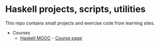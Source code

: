 # Haskell projects, scripts, utilities

This repo contains small projects and exercise code from learning sites.

- Courses
  - [Haskell MOOC](courses/haskell_mooc/) - [Course
    page](https://haskell.mooc.fi/material/)
